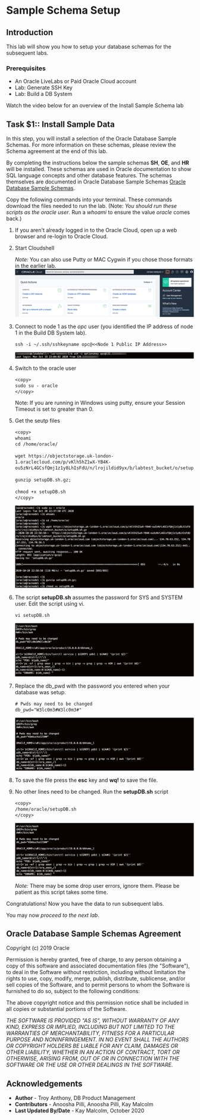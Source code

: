 # Sample Schema Setup

## Introduction
This lab will show you how to setup your database schemas for the subsequent labs.

### Prerequisites
- An Oracle LiveLabs or Paid Oracle Cloud account
- Lab: Generate SSH Key
- Lab: Build a DB System

Watch the video below for an overview of the Install Sample Schema lab
[](youtube:UDuY0uWc_Hc)
  
## **Task $1:**: Install Sample Data

In this step, you will install a selection of the Oracle Database Sample Schemas.  For more information on these schemas, please review the Schema agreement at the end of this lab.

By completing the instructions below the sample schemas **SH**, **OE**, and **HR** will be installed. These schemas are used in Oracle documentation to show SQL language concepts and other database features. The schemas themselves are documented in Oracle Database Sample Schemas [Oracle Database Sample Schemas](https://www.oracle.com/pls/topic/lookup?ctx=dblatest&id=COMSC).

Copy the following commands into your terminal. These commands download the files needed to run the lab.  (Note: *You should run these scripts as the oracle user*.  Run a *whoami* to ensure the value *oracle* comes back.)

1.  If you aren't already logged in to the Oracle Cloud, open up a web browser and re-login to Oracle Cloud. 

2.  Start Cloudshell
   
    *Note:* You can also use Putty or MAC Cygwin if you chose those formats in the earlier lab.  
    ![](../clusterware/images/start-cloudshell.png " ")

3.  Connect to node 1 as the *opc* user (you identified the IP address of node 1 in the Build DB System lab). 

    ````
    ssh -i ~/.ssh/sshkeyname opc@<<Node 1 Public IP Address>>
    ````
    ![](../clusterware/images/racnode1-login.png " ")

4.  Switch to the oracle user
   
    ````
    <copy>
    sudo su - oracle
    </copy>
    ````

    Note: If you are running in Windows using putty, ensure your Session Timeout is set to greater than 0.
5.  Get the seutp files
    ````
    <copy>    
    whoami   
    cd /home/oracle/

    wget https://objectstorage.uk-london-1.oraclecloud.com/p/vKlh5hZ1wX-YB4K-ou5zNrL4GCsfQmj1z1y8LhIsFdU/n/lrojildid9yx/b/labtest_bucket/o/setupDB.sh.gz

    gunzip setupDB.sh.gz;

    chmod +x setupDB.sh
    </copy>
    ````
    ![](./images/setup-num5.png " " )

6. The script **setupDB.sh** assumes the password for SYS and SYSTEM user. Edit the script using vi.

    ````
    vi setupDB.sh
    ````
    ![](./images/setup-num6.png " " )

7. Replace the db_pwd with the password you entered when your database was setup.

    ````
    # Pwds may need to be changed
    db_pwd="W3lc0m3#W3lc0m3#"
    ````
     ![](./images/setup-num7.png " " )

8. To save the file press the **esc** key and **wq!** to save the file.
   
9.  No other lines need to be changed.  Run the **setupDB.sh** script

    ````
    <copy>
    /home/oracle/setupDB.sh
    </copy>
    ````

    ![](./images/setup-num7.png " " )

    *Note:* There may be some drop user errors, ignore them.  Please be patient as this script takes some time.

Congratulations! Now you have the data to run subsequent labs.

You may now *proceed to the next lab*.

## Oracle Database Sample Schemas Agreement

Copyright (c) 2019 Oracle

Permission is hereby granted, free of charge, to any person obtaining a copy of this software and associated documentation files (the "Software"), to deal in the Software without restriction, including without limitation the rights to use, copy, modify, merge, publish, distribute, sublicense, and/or sell copies of the Software, and to permit persons to whom the Software is furnished to do so, subject to the following conditions:

The above copyright notice and this permission notice shall be included in all copies or substantial portions of the Software.

*THE SOFTWARE IS PROVIDED "AS IS", WITHOUT WARRANTY OF ANY KIND, EXPRESS OR IMPLIED, INCLUDING BUT NOT LIMITED TO THE WARRANTIES OF MERCHANTABILITY, FITNESS FOR A PARTICULAR PURPOSE AND NONINFRINGEMENT. IN NO EVENT SHALL THE AUTHORS OR COPYRIGHT HOLDERS BE LIABLE FOR ANY CLAIM, DAMAGES OR OTHER LIABILITY, WHETHER IN AN ACTION OF CONTRACT, TORT OR OTHERWISE, ARISING FROM, OUT OF OR IN CONNECTION WITH THE SOFTWARE OR THE USE OR OTHER DEALINGS IN THE SOFTWARE.*

## Acknowledgements

- **Author** - Troy Anthony, DB Product Management
- **Contributors** - Anoosha Pilli, Anoosha Pilli, Kay Malcolm
- **Last Updated By/Date** - Kay Malcolm, October 2020
